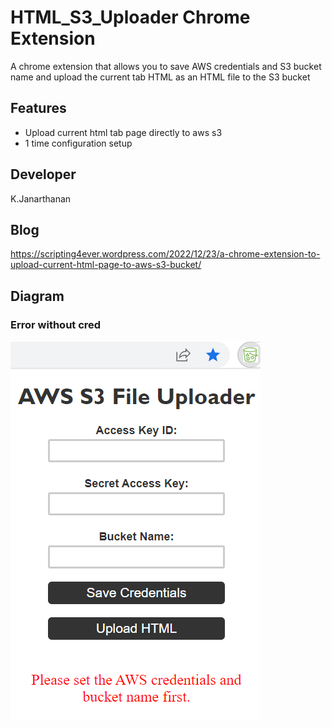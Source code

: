 # HTML_S3_Uploader Chrome Extension
A chrome extension that allows you to save AWS credentials and S3 bucket name and upload the current tab HTML as an HTML file to the S3 bucket

## Features

- Upload current html tab page directly to aws s3
- 1 time configuration setup 


## Developer 
K.Janarthanan

## Blog
https://scripting4ever.wordpress.com/2022/12/23/a-chrome-extension-to-upload-current-html-page-to-aws-s3-bucket/

## Diagram

### Error without cred
![alt text](https://github.com/kujalk/HTML_S3_Uploader/blob/main/blog-diagram/error_without_cred.png)

